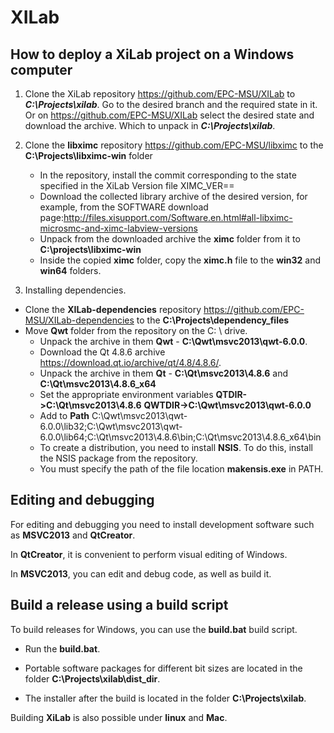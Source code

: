 # XILab



## How to deploy a XiLab project on a Windows computer

1. Clone the XiLab repository https://github.com/EPC-MSU/XILab to ***C:\Projects\xilab***. Go to the desired branch and the required state in it. Or on https://github.com/EPC-MSU/XILab select the desired state and download the archive. Which to unpack in  ***C:\Projects\xilab***. 

2. Clone the **libximc** repository https://github.com/EPC-MSU/libximc to the **C:\Projects\libximc-win** folder

   - In the repository, install the commit corresponding to the state specified in the XiLab Version file XIMC_VER==
   - Download the collected library archive of the desired version, for example, from the SOFTWARE download page:http://files.xisupport.com/Software.en.html#all-libximc-microsmc-and-ximc-labview-versions
   - Unpack from the downloaded archive the **ximc** folder from it to **C:\projects\libximc-win**
   - Inside the copied **ximc** folder, copy the **ximc.h** file to the **win32** and **win64** folders.

3.  Installing dependencies.

   - Clone the **XILab-dependencies** repository https://github.com/EPC-MSU/XILab-dependencies to the **C:\Projects\dependency_files**
- Move **Qwt** folder from the repository  on the C: \ drive.
   - Unpack the archive in them **Qwt** - **C:\Qwt\msvc2013\qwt-6.0.0**. 
   - Download the Qt 4.8.6 archive https://download.qt.io/archive/qt/4.8/4.8.6/.
   - Unpack the archive in them **Qt** - **C:\Qt\msvc2013\4.8.6** and **C:\Qt\msvc2013\4.8.6_x64**
   - Set the appropriate environment variables **QTDIR->C:\Qt\msvc2013\4.8.6**
     **QWTDIR->C:\Qwt\msvc2013\qwt-6.0.0**
   - Add to **Path**
     C:\Qwt\msvc2013\qwt-6.0.0\lib32;C:\Qwt\msvc2013\qwt-6.0.0\lib64;C:\Qt\msvc2013\4.8.6\bin;C:\Qt\msvc2013\4.8.6_x64\bin
   - To create a distribution, you need to install **NSIS**. To do this, install the NSIS package from the repository.
   - You must specify the path of the file location **makensis.exe** in PATH.
   



## Editing and debugging

For editing and debugging you need to install development software such as **MSVC2013** and **QtCreator**.

In **QtCreator**, it is convenient to perform visual editing of Windows.

In **MSVC2013**, you can edit and debug code, as well as build it. 



## Build a release using a build script

To build releases for Windows, you can use the **build.bat** build script.

- Run the **build.bat**. 

- Portable software packages for different bit sizes are located in the folder **C:\Projects\xilab\dist_dir**.

- The installer after the build is located in the folder **C:\Projects\xilab**.

  

Building **XiLab** is also possible under **linux** and **Mac**.